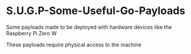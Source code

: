 # S.U.G.P-Some-Useful-Go-Payloads
Some payloads made to be deployed with hardware devices like the Raspberry Pi Zero W

These payloads require physical access to the machine
